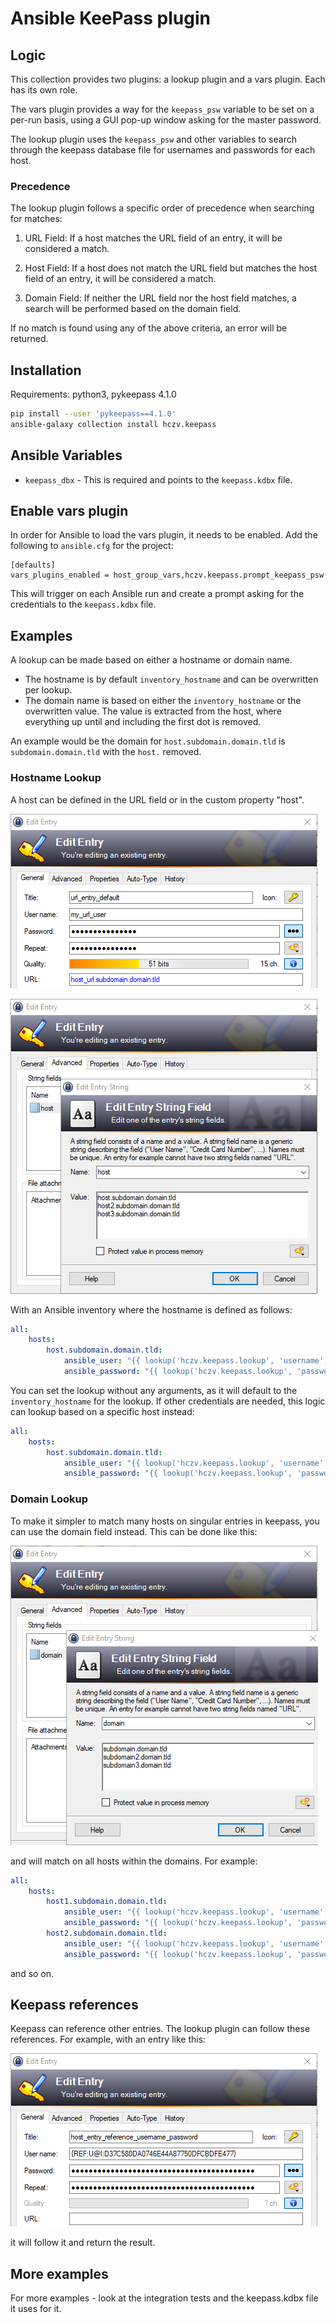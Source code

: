 # Ansible KeePass plugin

## Logic

This collection provides two plugins: a lookup plugin and a vars plugin. Each has its own role.

The vars plugin provides a way for the `keepass_psw` variable to be set on a per-run basis, using a GUI pop-up window asking for the master password.

The lookup plugin uses the `keepass_psw` and other variables to search through the keepass database file for usernames and passwords for each host.

### Precedence

The lookup plugin follows a specific order of precedence when searching for matches:

1. URL Field: If a host matches the URL field of an entry, it will be considered a match.

2. Host Field: If a host does not match the URL field but matches the host field of an entry, it will be considered a match.

3. Domain Field: If neither the URL field nor the host field matches, a search will be performed based on the domain field.

If no match is found using any of the above criteria, an error will be returned.


## Installation

Requirements: python3, pykeepass 4.1.0

```sh
pip install --user 'pykeepass==4.1.0'
ansible-galaxy collection install hczv.keepass
```

## Ansible Variables

* `keepass_dbx` - This is required and points to the `keepass.kdbx` file.

## Enable vars plugin

In order for Ansible to load the vars plugin, it needs to be enabled. Add the following to `ansible.cfg` for the project:

```
[defaults]
vars_plugins_enabled = host_group_vars,hczv.keepass.prompt_keepass_psw
```

This will trigger on each Ansible run and create a prompt asking for the credentials to the `keepass.kdbx` file.

## Examples

A lookup can be made based on either a hostname or domain name.

* The hostname is by default `inventory_hostname` and can be overwritten per lookup.
* The domain name is based on either the `inventory_hostname` or the overwritten value. The value is extracted from the host, where everything up until and including the first dot is removed.

An example would be the domain for `host.subdomain.domain.tld` is `subdomain.domain.tld` with the `host.` removed.

### Hostname Lookup

A host can be defined in the URL field or in the custom property "host".

![](images/url_entry.png)

![](images/host_entry.png)

With an Ansible inventory where the hostname is defined as follows:

```yaml
all:
    hosts:
        host.subdomain.domain.tld:
            ansible_user: "{{ lookup('hczv.keepass.lookup', 'username') }}"
            ansible_password: "{{ lookup('hczv.keepass.lookup', 'password') }}"
```

You can set the lookup without any arguments, as it will default to the `inventory_hostname` for the lookup. If other credentials are needed, this logic can lookup based on a specific host instead:

```yaml
all:
    hosts:
        host.subdomain.domain.tld:
            ansible_user: "{{ lookup('hczv.keepass.lookup', 'username', 'my-other-host.subdomain.domain.tld') }}"
            ansible_password: "{{ lookup('hczv.keepass.lookup', 'password', 'my-other-host.subdomain.domain.tld') }}"
```

### Domain Lookup

To make it simpler to match many hosts on singular entries in keepass, you can use the domain field instead. This can be done like this:

![](images/domain_entry.png)

and will match on all hosts within the domains. For example:

```yaml
all:
    hosts:
        host1.subdomain.domain.tld:
            ansible_user: "{{ lookup('hczv.keepass.lookup', 'username') }}"
            ansible_password: "{{ lookup('hczv.keepass.lookup', 'password') }}"
        host2.subdomain.domain.tld:
            ansible_user: "{{ lookup('hczv.keepass.lookup', 'username') }}"
            ansible_password: "{{ lookup('hczv.keepass.lookup', 'password') }}"
```

and so on.

## Keepass references

Keepass can reference other entries. The lookup plugin can follow these references. For example, with an entry like this:

![](images/reference_entry.png)

it will follow it and return the result.

## More examples

For more examples - look at the integration tests and the keepass.kdbx file it uses for it.
